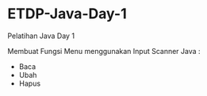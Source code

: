 # ETDP-Java-Day-1
Pelatihan Java Day 1



Membuat Fungsi Menu  menggunakan Input Scanner Java :
- Baca
- Ubah
- Hapus